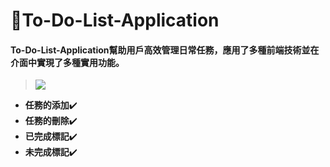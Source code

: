 # 📝To-Do-List-Application
#### To-Do-List-Application幫助用戶高效管理日常任務，應用了多種前端技術並在介面中實現了多種實用功能。
> ![](https://s27.aconvert.com/convert/p3r68-cdx67/qsk1n-fmjue.gif)
* **任務的添加**✔️
* **任務的刪除**✔️
* **已完成標記**✔️
* **未完成標記**✔️
